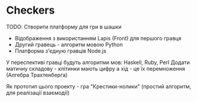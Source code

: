 # Checkers

TODO:
Створити платформу для гри в шашки
* Відображення з використанням Lapis (Front) для першого гравця
* Другий гравець - алгоритм мовою Python
* Платформа з'єдную гравців Node.js

У переспективі гравці будуть алгоритми мов: Haskell, Ruby, Perl
Додати матичну складову - клітинки мають цифру а хід - це їх перемноження (Алгебра Трахтенберга)

Як прототип цього проекту - гра "Крестики-нолики" (простий алгоритм, для реалізації взаємодії)